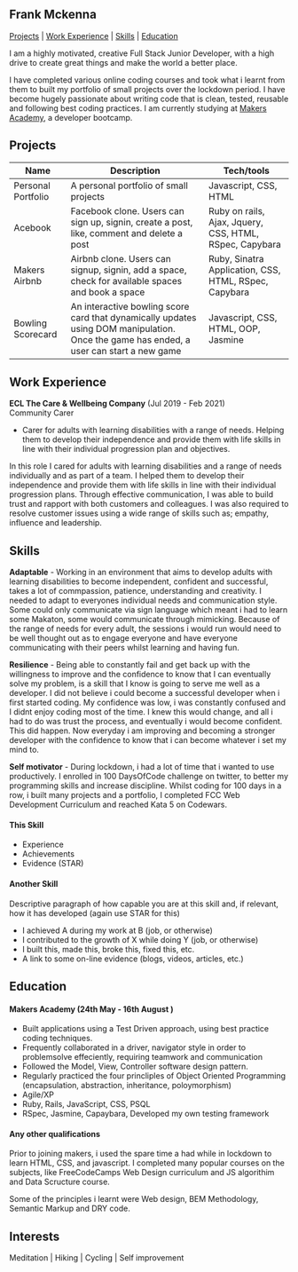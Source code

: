 ## Frank Mckenna

[Projects](#Projects) | [Work Experience](#Projects) | [Skills](#Skills) | [Education](#Education)

I am a highly motivated, creative Full Stack Junior Developer, with a high drive to create great things and make the world a better place. 

I have completed various online coding courses and took what i learnt from them to built my portfolio of small projects over the lockdown period. I have become hugely passionate about writing code that is clean, tested,  reusable and following best coding practices. I am currently studying at [Makers Academy](https://makers.tech), a developer bootcamp.

## Projects

| Name                         | Description                           | Tech/tools        |
| ---------------------------- | ------------------------------------- | ----------------- |
| Personal Portfolio          | A personal portfolio of small projects | Javascript, CSS, HTML         |
| Acebook          | Facebook clone. Users can sign up, signin, create a post, like, comment and delete a post  | Ruby on rails, Ajax, Jquery, CSS, HTML, RSpec, Capybara        |
| Makers Airbnb        | Airbnb clone. Users can signup, signin, add a space, check for available spaces and book a space | Ruby, Sinatra Application, CSS, HTML, RSpec, Capybara        |
| Bowling Scorecard        | An interactive bowling score card that dynamically updates using DOM manipulation. Once the game has ended, a user can start a new game | Javascript, CSS, HTML, OOP, Jasmine         |

## Work Experience

**ECL The Care & Wellbeing Company** (Jul 2019 - Feb 2021)  
Community Carer

- Carer for adults with learning disabilities with a range of needs. Helping them to develop their independence and provide them with life skills in line with their individual progression plan and objectives.

In this role I cared for adults with learning disabilities and a range of needs individually and as part of a team. I helped them to develop their independence and provide them with life skills in line with their individual progression plans. Through effective communication, I was able to build trust and rapport with both customers and colleagues. I was also required to resolve customer issues using a wide range of skills such as; empathy, influence and leadership.


## Skills

**Adaptable** - Working in an environment that aims to develop adults with learning disabilities to become independent, confident and successful, takes a lot of commpassion, patience, understanding and creativity. I needed to adapt to everyones individual needs and communication style. Some could only communicate via sign language which meant i had to learn some Makaton, some would communicate through mimicking. 
Because of the range of needs for every adult, the sessions i would run would need to be well thought out as to engage everyone and have everyone communicating with their peers whilst learning and having fun.

**Resilience** - Being able to constantly fail and get back up with the willingness to improve and the confidence to know that I can eventually solve my problem, is a skill that I know is going to serve me well as a developer.
I did not believe i could become a successful developer when i first started coding. My confidence was low, i was constantly confused and I didnt enjoy coding most of the time. 
I knew this would change, and all i had to do was trust the process, and eventually i would become confident. This did happen. Now everyday i am improving and becoming a stronger developer with the confidence to know that i can become whatever i set my mind to.

**Self motivator** - During lockdown, i had a lot of time that i wanted to use productively. I enrolled in 100 DaysOfCode challenge on twitter, to better my programming skills and increase discipline. Whilst coding for 100 days in a row, i built many projects and a portfolio, I completed FCC Web Development Curriculum and reached Kata 5 on Codewars.
 

#### This Skill

- Experience
- Achievements
- Evidence (STAR)

#### Another Skill

Descriptive paragraph of how capable you are at this skill and, if relevant, how it has developed (again use STAR for this)

- I achieved A during my work at B (job, or otherwise)
- I contributed to the growth of X while doing Y (job, or otherwise)
- I built this, made this, broke this, fixed this, etc.
- A link to some on-line evidence (blogs, videos, articles, etc.)

## Education

#### Makers Academy (24th May - 16th August )
- Built applications using a Test Driven approach, using best practice coding techniques.
- Frequently collaborated in a driver, navigator style in order to problemsolve effeciently, requiring teamwork and communication
- Followed the Model, View, Controller software design pattern.
- Regularly practiced the four princliples of Object Oriented Programming (encapsulation, abstraction, inheritance, poloymorphism)
- Agile/XP
- Ruby, Rails, JavaScript, CSS, PSQL
- RSpec, Jasmine, Capaybara, Developed my own testing framework


#### Any other qualifications

Prior to joining makers, i used the spare time a had while in lockdown to learn HTML, CSS, and javascript.
I completed many popular courses on the subjects, like FreeCodeCamps Web Design curriculum and JS algorithim and Data Scructure course.

Some of the principles i learnt were Web design, BEM Methodology, Semantic Markup and DRY code.

## Interests

Meditation | Hiking | Cycling | Self improvement

